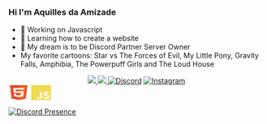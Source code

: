### Hi I'm Aquilles da Amizade



- 🔭 Working on Javascript
- 🌱 Learning how to create a website
- 👯 My dream is to be Discord Partner Server Owner
- My favorite cartoons: Star vs The Forces of Evil, My Little Pony, Gravity Falls, Amphibia, The Powerpuff Girls and The Loud House 

<div align="center">
  <a href="https://github.com/AquillesdaAmizade">
  <img height="180em" src="https://github-readme-stats.vercel.app/api?username=AquillesdaAmizade&show_icons=true&theme=dracula&include_all_commits=true&count_private=true"/>
  <img height="173em" src="https://github-readme-stats.vercel.app/api/top-langs/?username=AquillesdaAmizade&layout=compact&langs_count=7&theme=dracula"/>
    <a href="https://discord.com/users/818478692962402314"target="blank_"><img alt="Discord"src="https://img.shields.io/badge/Discord-000?style=for-the-badge&logo=discord&logoColor=white"></a>
<a href="https://instagram.com/aquillesdaamizade01"target="blank_"><img alt="Instagram"src="https://img.shields.io/badge/Instagram-000?style=for-the-badge&logo=instagram&logoColor=purple"></a>
</div>
  
   <img align="center" alt="Rafa-HTML" height="30" width="40" src="https://raw.githubusercontent.com/devicons/devicon/master/icons/html5/html5-original.svg">
   <img align="center" alt="Rafa-Js" height="30" width="40" src="https://raw.githubusercontent.com/devicons/devicon/master/icons/javascript/javascript-plain.svg">
  
  
  
  
  [![Discord Presence](https://lanyard.cnrad.dev/api/818478692962402314?idleMessage=%22Fazendo%20Nada%20Por%20Enquanto%22&borderRadius=25px)](https://discord.com/users/818478692962402314)

  
